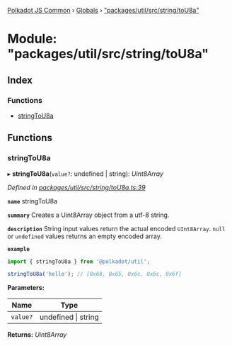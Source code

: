 [Polkadot JS Common](../README.md) › [Globals](../globals.md) › ["packages/util/src/string/toU8a"](_packages_util_src_string_tou8a_.md)

# Module: "packages/util/src/string/toU8a"

## Index

### Functions

* [stringToU8a](_packages_util_src_string_tou8a_.md#stringtou8a)

## Functions

###  stringToU8a

▸ **stringToU8a**(`value?`: undefined | string): *Uint8Array*

*Defined in [packages/util/src/string/toU8a.ts:39](https://github.com/polkadot-js/common/blob/08817d19/packages/util/src/string/toU8a.ts#L39)*

**`name`** stringToU8a

**`summary`** Creates a Uint8Array object from a utf-8 string.

**`description`** 
String input values return the actual encoded `UInt8Array`. `null` or `undefined` values returns an empty encoded array.

**`example`** 
<BR>

```javascript
import { stringToU8a } from '@polkadot/util';

stringToU8a('hello'); // [0x68, 0x65, 0x6c, 0x6c, 0x6f]
```

**Parameters:**

Name | Type |
------ | ------ |
`value?` | undefined &#124; string |

**Returns:** *Uint8Array*
